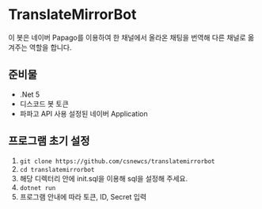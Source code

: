# TranslateMirrorBot
이 봇은 네이버 Papago를 이용하여 한 채널에서 올라온 채팅을 번역해 다른 채널로 옮겨주는 역할을 합니다.

## 준비물
- .Net 5
- 디스코드 봇 토큰
- 파파고 API 사용 설정된 네이버 Application

## 프로그램 초기 설정
1. ```git clone https://github.com/csnewcs/translatemirrorbot```
2. ```cd translatemirrorbot```
3. 해당 디렉터리 안에 init.sql을 이용해 sql을 설정해 주세요.
4. ```dotnet run```
5. 프로그램 안내에 따라 토큰, ID, Secret 입력
